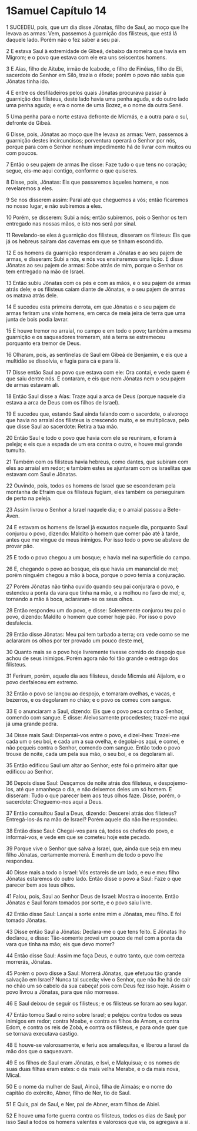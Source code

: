 # 1Samuel Capítulo 14

1	SUCEDEU, pois, que um dia disse Jônatas, filho de Saul, ao moço que lhe levava as armas: Vem, passemos à guarnição dos filisteus, que está lá daquele lado. Porém não o fez saber a seu pai.

2	E estava Saul à extremidade de Gibeá, debaixo da romeira que havia em Migrom; e o povo que estava com ele era uns seiscentos homens.

3	E Aías, filho de Aitube, irmão de Icabode, o filho de Finéias, filho de Eli, sacerdote do Senhor em Siló, trazia o éfode; porém o povo não sabia que Jônatas tinha ido.

4	E entre os desfiladeiros pelos quais Jônatas procurava passar à guarnição dos filisteus, deste lado havia uma penha aguda, e do outro lado uma penha aguda; e era o nome de uma Bozez, e o nome da outra Sené.

5	Uma penha para o norte estava defronte de Micmás, e a outra para o sul, defronte de Gibeá.

6	Disse, pois, Jônatas ao moço que lhe levava as armas: Vem, passemos à guarnição destes incircuncisos; porventura operará o Senhor por nós, porque para com o Senhor nenhum impedimento há de livrar com muitos ou com poucos.

7	Então o seu pajem de armas lhe disse: Faze tudo o que tens no coração; segue, eis-me aqui contigo, conforme o que quiseres.

8	Disse, pois, Jônatas: Eis que passaremos àqueles homens, e nos revelaremos a eles.

9	Se nos disserem assim: Parai até que cheguemos a vós; então ficaremos no nosso lugar, e não subiremos a eles.

10	Porém, se disserem: Subi a nós; então subiremos, pois o Senhor os tem entregado nas nossas mãos, e isto nos será por sinal.

11	Revelando-se eles à guarnição dos filisteus, disseram os filisteus: Eis que já os hebreus saíram das cavernas em que se tinham escondido.

12	E os homens da guarnição responderam a Jônatas e ao seu pajem de armas, e disseram: Subi a nós, e nós vos ensinaremos uma lição. E disse Jônatas ao seu pajem de armas: Sobe atrás de mim, porque o Senhor os tem entregado na mão de Israel.

13	Então subiu Jônatas com os pés e com as mãos, e o seu pajem de armas atrás dele; e os filisteus caíam diante de Jônatas, e o seu pajem de armas os matava atrás dele.

14	E sucedeu esta primeira derrota, em que Jônatas e o seu pajem de armas feriram uns vinte homens, em cerca de meia jeira de terra que uma junta de bois podia lavrar.

15	E houve tremor no arraial, no campo e em todo o povo; também a mesma guarnição e os saqueadores tremeram, até a terra se estremeceu porquanto era tremor de Deus.

16	Olharam, pois, as sentinelas de Saul em Gibeá de Benjamim, e eis que a multidão se dissolvia, e fugia para cá e para lá.

17	Disse então Saul ao povo que estava com ele: Ora contai, e vede quem é que saiu dentre nós. E contaram, e eis que nem Jônatas nem o seu pajem de armas estavam ali.

18	Então Saul disse a Aías: Traze aqui a arca de Deus (porque naquele dia estava a arca de Deus com os filhos de Israel).

19	E sucedeu que, estando Saul ainda falando com o sacerdote, o alvoroço que havia no arraial dos filisteus ia crescendo muito, e se multiplicava, pelo que disse Saul ao sacerdote: Retira a tua mão.

20	Então Saul e todo o povo que havia com ele se reuniram, e foram à peleja; e eis que a espada de um era contra o outro, e houve mui grande tumulto.

21	Também com os filisteus havia hebreus, como dantes, que subiram com eles ao arraial em redor; e também estes se ajuntaram com os israelitas que estavam com Saul e Jônatas.

22	Ouvindo, pois, todos os homens de Israel que se esconderam pela montanha de Efraim que os filisteus fugiam, eles também os perseguiram de perto na peleja.

23	Assim livrou o Senhor a Israel naquele dia; e o arraial passou a Bete-Áven.

24	E estavam os homens de Israel já exaustos naquele dia, porquanto Saul conjurou o povo, dizendo: Maldito o homem que comer pão até à tarde, antes que me vingue de meus inimigos. Por isso todo o povo se absteve de provar pão.

25	E todo o povo chegou a um bosque; e havia mel na superfície do campo.

26	E, chegando o povo ao bosque, eis que havia um manancial de mel; porém ninguém chegou a mão à boca, porque o povo temia a conjuração.

27	Porém Jônatas não tinha ouvido quando seu pai conjurara o povo, e estendeu a ponta da vara que tinha na mão, e a molhou no favo de mel; e, tornando a mão à boca, aclararam-se os seus olhos.

28	Então respondeu um do povo, e disse: Solenemente conjurou teu pai o povo, dizendo: Maldito o homem que comer hoje pão. Por isso o povo desfalecia.

29	Então disse Jônatas: Meu pai tem turbado a terra; ora vede como se me aclararam os olhos por ter provado um pouco deste mel,

30	Quanto mais se o povo hoje livremente tivesse comido do despojo que achou de seus inimigos. Porém agora não foi tão grande o estrago dos filisteus.

31	Feriram, porém, aquele dia aos filisteus, desde Micmás até Aijalom, e o povo desfaleceu em extremo.

32	Então o povo se lançou ao despojo, e tomaram ovelhas, e vacas, e bezerros, e os degolaram no chão; e o povo os comeu com sangue.

33	E o anunciaram a Saul, dizendo: Eis que o povo peca contra o Senhor, comendo com sangue. E disse: Aleivosamente procedestes; trazei-me aqui já uma grande pedra.

34	Disse mais Saul: Dispersai-vos entre o povo, e dizei-lhes: Trazei-me cada um o seu boi, e cada um a sua ovelha, e degolai-os aqui, e comei, e não pequeis contra o Senhor, comendo com sangue. Então todo o povo trouxe de noite, cada um pela sua mão, o seu boi, e os degolaram ali.

35	Então edificou Saul um altar ao Senhor; este foi o primeiro altar que edificou ao Senhor.

36	Depois disse Saul: Desçamos de noite atrás dos filisteus, e despojemo-los, até que amanheça o dia, e não deixemos deles um só homem. E disseram: Tudo o que parecer bem aos teus olhos faze. Disse, porém, o sacerdote: Cheguemo-nos aqui a Deus.

37	Então consultou Saul a Deus, dizendo: Descerei atrás dos filisteus? Entregá-los-ás na mão de Israel? Porém aquele dia não lhe respondeu.

38	Então disse Saul: Chegai-vos para cá, todos os chefes do povo, e informai-vos, e vede em que se cometeu hoje este pecado.

39	Porque vive o Senhor que salva a Israel, que, ainda que seja em meu filho Jônatas, certamente morrerá. E nenhum de todo o povo lhe respondeu.

40	Disse mais a todo o Israel: Vós estareis de um lado, e eu e meu filho Jônatas estaremos do outro lado. Então disse o povo a Saul: Faze o que parecer bem aos teus olhos.

41	Falou, pois, Saul ao Senhor Deus de Israel: Mostra o inocente. Então Jônatas e Saul foram tomados por sorte, e o povo saiu livre.

42	Então disse Saul: Lançai a sorte entre mim e Jônatas, meu filho. E foi tomado Jônatas.

43	Disse então Saul a Jônatas: Declara-me o que tens feito. E Jônatas lho declarou, e disse: Tão-somente provei um pouco de mel com a ponta da vara que tinha na mão; eis que devo morrer?

44	Então disse Saul: Assim me faça Deus, e outro tanto, que com certeza morrerás, Jônatas.

45	Porém o povo disse a Saul: Morrerá Jônatas, que efetuou tão grande salvação em Israel? Nunca tal suceda; vive o Senhor, que não lhe há de cair no chão um só cabelo da sua cabeça! pois com Deus fez isso hoje. Assim o povo livrou a Jônatas, para que não morresse.

46	E Saul deixou de seguir os filisteus; e os filisteus se foram ao seu lugar.

47	Então tomou Saul o reino sobre Israel; e pelejou contra todos os seus inimigos em redor; contra Moabe, e contra os filhos de Amom, e contra Edom, e contra os reis de Zobá, e contra os filisteus, e para onde quer que se tornava executava castigo.

48	E houve-se valorosamente, e feriu aos amalequitas, e liberou a Israel da mão dos que o saqueavam.

49	E os filhos de Saul eram Jônatas, e Isvi, e Malquisua; e os nomes de suas duas filhas eram estes: o da mais velha Merabe, e o da mais nova, Mical.

50	E o nome da mulher de Saul, Ainoã, filha de Aimaás; e o nome do capitão do exército, Abner, filho de Ner, tio de Saul.

51	E Quis, pai de Saul, e Ner, pai de Abner, eram filhos de Abiel.

52	E houve uma forte guerra contra os filisteus, todos os dias de Saul; por isso Saul a todos os homens valentes e valorosos que via, os agregava a si.

